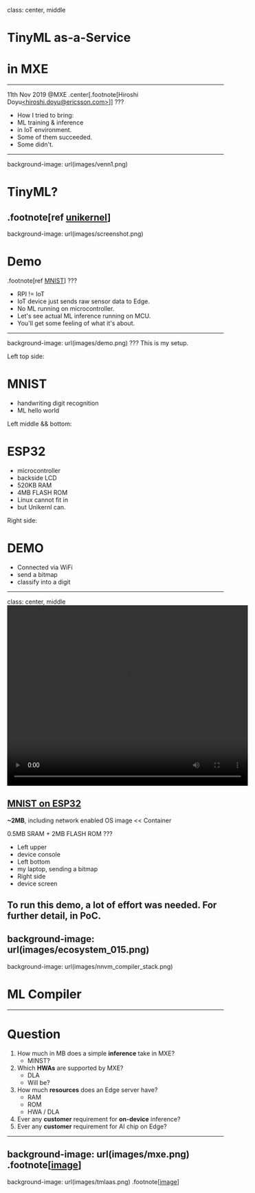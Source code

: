 class: center, middle
# TinyML as-a-Service
# in MXE
 -----
11th Nov 2019 @MXE
.center[.footnote[Hiroshi Doyu[&lt;hiroshi.doyu@ericsson.com&gt;](hiroshi.doyu@ericsson.com)]]
???
- How I tried to bring:
 - ML training & inference
 - in IoT environment.
- Some of them succeeded.
- Some didn't.
---
background-image: url(images/venn1.png)
# TinyML?
.footnote[ref [unikernel](#venn2)]
---
background-image: url(images/screenshot.png)
# Demo
.footnote[ref [MNIST](#mnist)]
???
- RPI != IoT
- IoT device just sends raw sensor data to Edge.
- No ML running on microcontroller.
- Let's see actual ML inference running on MCU.
- You'll get some feeling of what it's about.
---
background-image: url(images/demo.png)
???
This is my setup.

Left top side:
# MNIST
- handwriting digit recognition
- ML hello world

Left middle && bottom:
# ESP32
- microcontroller
- backside LCD
- 520KB RAM
- 4MB FLASH ROM
- Linux cannot fit in
 - but Unikernl can.

Right side:
# DEMO
- Connected via WiFi
- send a bitmap
- classify into a digit
---
class: center, middle
<video width="560" height="420" controls>
    <source src="mnist.mp4" type="video/mp4">
</video>

## [MNIST on ESP32](https://youtu.be/6tJVtMrYGzA)
**~2MB**, including network enabled OS image << Container

0.5MB SRAM + 2MB FLASH ROM
???
- Left upper
 - device console
- Left bottom
 - my laptop, sending a bitmap
- Right side
 - device screen

To run this demo, a lot of effort was needed.
For further detail, in PoC.
---
background-image: url(images/ecosystem_015.png)
---
background-image: url(images/nnvm_compiler_stack.png)
# ML Compiler
---
# Question

1. How much in MB does a simple **inference** take in MXE?
   - MINST?
2. Which **HWAs** are supported by MXE?
   - DLA
   - Will be?
3. How much **resources** does an Edge server have?
   - RAM
   - ROM
   - HWA / DLA
4. Ever any **customer** requirement for **on-device** inference?
4. Ever any **customer** requirement for AI chip on Edge?

---
background-image: url(images/mxe.png)
.footnote[[image](images/mxe.png)]
---
background-image: url(images/tmlaas.png)
.footnote[[image](images/tmlaas.png)]
